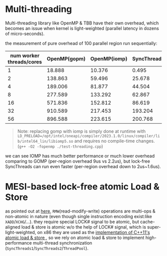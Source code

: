 # Multi-threading

Multi-threading library like OpenMP & TBB have their own overhead, which becomes an issue when kernel is light-weighted (parallel latency in dozens of micro-seconds).

the measurement of pure overhead of 100 parallel region run sequentially:

| num worker threads/cores| OpenMP(gopm) | OpenMP(iomp) | SyncThreads1 | SyncThreads2| ThreadPool |
|------------------------ | ------------ | ------------ | ------------ | ----------- | ---------- |
|             1           |     18.888   |    10.376    |     0.495    |     0.377   |            |
|             2           |     138.863  |    59.496    |     25.678   |     39.139  |            |
|             4           |     189.006  |    81.877    |     44.504   |     69.203  |            |
|             8           |     277.589  |    133.292   |     62.867   |     92.592  |            |
|            16           |     571.836  |    152.812   |     86.619   |     73.324  |            |
|            32           |     910.589  |    217.453   |     193.204  |     134.547 |            |
|            56           |     896.588  |    223.615   |     200.768  |     165.032 | 160.531    |


> Note: replacing gomp with iomp is simply done at runtime with `LD_PRELOAD=/opt/intel/oneapi/compiler/2023.1.0/linux/compiler/lib/intel64_lin/libiomp5.so` and requires no compile-time changes. (`g++ -O2 -fopenmp ./test-threading.cpp`)

we can see IOMP has much better performance or much lower overhead comparing to GOMP (per-region overhead 9us vs 2.2us), but lock-free SyncThreads can run even faster (per-region overhead down to 2us~1.6us).


# MESI-based lock-free atomic Load & Store

as pointed out at [here](https://stackoverflow.com/questions/38447226/atomicity-of-loads-and-stores-on-x86), `RMW`(read-modify-write) operations are multi-ops & non-atomic in nature (even though single instruction encoding exist:like `XADD`/`XCHG`/...). they require special LOCK# signal to be atomic, but cache-aligned load & store is atomic w/o the help of LOCK# signal, which is super-light-weighted, on x86 they are used as the [implementation of C++11's atomic load & store ](https://stackoverflow.com/questions/38447226/atomicity-of-loads-and-stores-on-x86), so we rely on atomic load & store to implement high-performance multi-thread synchronization (`SyncThreads1`/`SyncThreads2`/`ThreadPool`).



